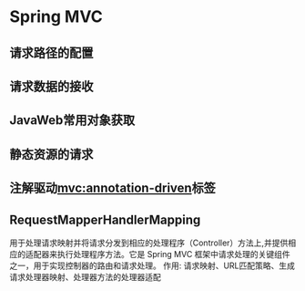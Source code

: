 # Spring MVC

## 请求路径的配置

## 请求数据的接收

## JavaWeb常用对象获取

## 静态资源的请求

## 注解驱动<mvc:annotation-driven>标签

## RequestMapperHandlerMapping
用于处理请求映射并将请求分发到相应的处理程序（Controller）方法上,并提供相应的适配器来执行处理程序方法。它是 Spring MVC 框架中请求处理的关键组件之一，用于实现控制器的路由和请求处理。
作用: 请求映射、URL匹配策略、生成请求处理器映射、处理器方法的处理器适配
